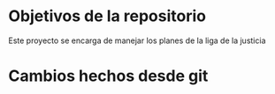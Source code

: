 # Objetivos de la repositorio

Este proyecto se encarga de manejar los planes de la liga de la justicia


# Cambios hechos desde git
